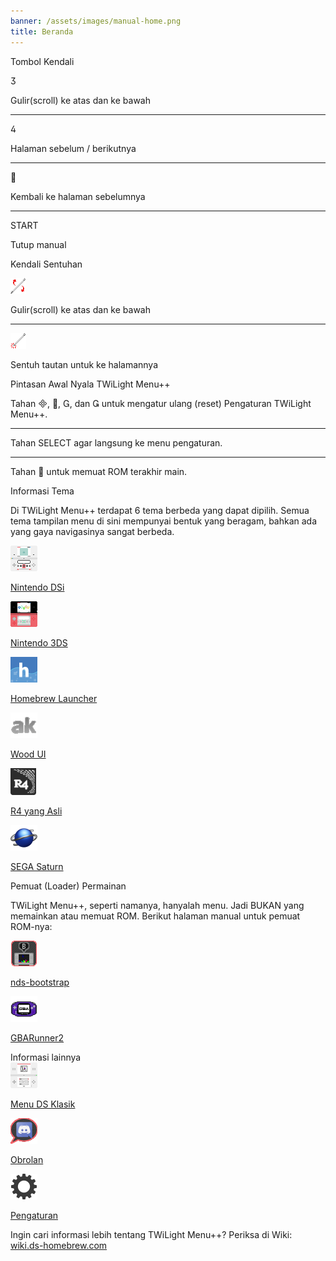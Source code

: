 ```yaml
---
banner: /assets/images/manual-home.png
title: Beranda
---
```


<div id="button-controls" class="section-title">Tombol Kendali</div>
<div class="section-body">
    <div class="button-action-group">
        <p class="button-action button">&#xE07D;</p>
        <p class="button-action-text">Gulir(scroll) ke atas dan ke bawah</p>
    </div>
    <hr>
    <div class="button-action-group">
        <p class="button-action button">&#xE07E;</p>
        <p class="button-action-text">Halaman sebelum / berikutnya</p>
    </div>
    <hr>
    <div class="button-action-group">
        <p class="button-action button">&#xE001;</p>
        <p class="button-action-text">Kembali ke halaman sebelumnya</p>
    </div>
    <hr>
    <div class="button-action-group">
        <p class="button-action">START</p>
        <p class="button-action-text">Tutup manual</p>
    </div>
</div>

<div id="touch-controls" class="section-title">Kendali Sentuhan</div>
<div class="section-body">
    <div class="button-action-group">
        <p class="button-action"><img src="/assets/images/up-down.png" alt="Gulir ke atas/bawah pada layar sentuh"></p>
        <p class="button-action-text">Gulir(scroll) ke atas dan ke bawah</p>
    </div>
    <hr>
    <div class="button-action-group">
        <p class="button-action"><img src="/assets/images/tap.png" alt="Sentuh layar bawah"></p>
        <p class="button-action-text">Sentuh tautan untuk ke halamannya</p>
    </div>
</div>

<div id="twilight-menu-boot-shortcuts" class="section-title">Pintasan Awal Nyala TWiLight Menu++</div>
<div class="section-body">
    <p>
        Tahan &#xE000;, &#xE001;, &#xE002;, dan &#xE003; untuk mengatur ulang (reset) Pengaturan TWiLight Menu++.
    </p>
    <hr>
    <p>
        Tahan SELECT agar langsung ke menu pengaturan.
    </p>
    <hr>
    <p>
        Tahan &#xE001; untuk memuat ROM terakhir main.
    </p>
</div>

<div id="theme-information" class="section-title">Informasi Tema</div>
<div class="section-body">
    <p class="mb-2">Di TWiLight Menu++ terdapat 6 tema berbeda yang dapat dipilih. Semua tema tampilan menu di sini mempunyai bentuk yang beragam, bahkan ada yang gaya navigasinya sangat berbeda.</p>
    <div class="grid-container-3">
        <div class="grid-item">
            <img src="/assets/images/dsi-icon.png">
            <p>
                <a href="theme1-dsi">Nintendo DSi</a>
            </p>
        </div>
        <div class="grid-item">
            <img src="/assets/images/3ds-icon.png">
            <p>
                <a href="theme2-3ds">Nintendo 3DS</a>
            </p>
        </div>
        <div class="grid-item">
            <img src="/assets/images/hbl-icon.png">
            <p>
                <a href="theme6-hbl">Homebrew Launcher</a>
            </p>
        </div>
        <div class="grid-item">
            <img src="/assets/images/ak-icon.png">
            <p>
                <a href="theme4-acekard">Wood UI</a>
            </p>
        </div>
        <div class="grid-item">
            <img src="/assets/images/r4-icon.png">
            <p>
                <a href="theme3-r4">R4 yang Asli</a>
            </p>
        </div>
        <div class="grid-item">
            <img src="/assets/images/saturn-logo.png">
            <p>
                <a href="theme5-saturn">SEGA Saturn</a>
            </p>
        </div>
    </div>
</div>

<div id="game-loaders" class="section-title">Pemuat (Loader) Permainan</div>
<div class="section-body">
    <p class="mb-2">TWiLight Menu++, seperti namanya, hanyalah menu. Jadi BUKAN yang memainkan atau memuat ROM. Berikut halaman manual untuk pemuat ROM-nya:</p>
    <div class="grid-container-2">
        <div class="grid-item">
            <img src="/assets/images/ndsb-icon.png">
            <p>
                <a href="nds-bootstrap">nds-bootstrap</a>
            </p>
        </div>
        <div class="grid-item">
            <img src="/assets/images/gba-icon.png">
            <p>
                <a href="gbarunner2">GBARunner2</a>
            </p>
        </div>
    </div>
</div>

<div id="other-information" class="section-title">Informasi lainnya</div>
<div class="section-body">
    <div class="grid-container-3 mb-2">
        <div class="grid-item">
            <img src="/assets/images/ds-icon.png">
            <p>
                <a href="ds-classic-menu">Menu DS Klasik</a>
            </p>
        </div>
        <div class="grid-item">
            <img src="/assets/images/chat-icon.png">
            <p>
                <a href="chat">Obrolan</a>
            </p>
        </div>
        <div class="grid-item">
            <img src="/assets/images/settings-icon.png">
            <p>
                <a href="settings">Pengaturan</a>
            </p>
        </div>
    </div>
    <p>
        Ingin cari informasi lebih tentang TWiLight Menu++? Periksa di Wiki:<br><a href="https://wiki.ds-homebrew.com">wiki.ds-homebrew.com</a>
    </p>
</div>
